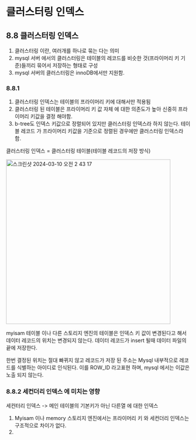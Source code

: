# 클러스터링 인덱스 

## 8.8 클러스터링 인덱스 

1. 클러스터링 이란, 여러개를 하나로 묶는 다는 의미 
2. mysql 서버 에서의 클러스터링은 테이블의 레코드를 비슷한 것(프라이머리 키 기준)들끼리 묶어서 저장하는 형태로 구성 
3. mysql 서버의 클러스터링은 innoDB에서만 지원함.


### 8.8.1 

1. 클러스터링 인덱스는 테이블의 프라이머리 키에 대해서만 적용됨
2. 클러스터링 된 테이블은 프라이머리 키 값 자체 에 대한 의존도가 높아 신중히 프라이머리 키값을 결정 해야함.
3. b-tree도 인덱스 키값으로 정렬되어 있지만 클러스터링 인덱스라 하지 않는다. 테이블 레코드 가
프라이머리 키값을 기준으로 정렬된 경우에만 클러스터링 인덱스라 함.

클러스터링 인덱스 = 클러스터링 테이블(테이블 레코드의 저장 방식)

<img width="449" alt="스크린샷 2024-03-10 오전 2 43 17" src="https://github.com/develsvai/RealMysql-Study/assets/125961256/0005c27f-5452-4348-9e31-8c824749069f">

myisam 테이블 이나 다른 스토리지 엔진의 테이블은 인덱스 키 값이 변경된다고 해서 데이터 레코드의 위치는 변경되지 않는다. 
데이터 레코드가 insert 될때 데이터 파일의 끝에 저장한다.

한번 결정된  위치는 절대 빠뀌지 않고 레코드가 저장 된 주소는 Mysql 내부적으로 레코드를 식별하는 아이디로 인식된다. 
이를 ROW_ID 라고표현 하며, mysql 에서는 이값은 노출 되지 않는다.

### 8.8.2 세컨더리 인덱스 에 미치는 영향 

세컨터리 인덱스 -> 메인 테이블의 기본키가 아닌 다른열 에 대한 인덱스

1. Myisam 이나 memory 스토리지 엔진에서는 프라이머리 키 와 세컨더리 인덱스는 구조적으로 차이가 없다.
2. 





